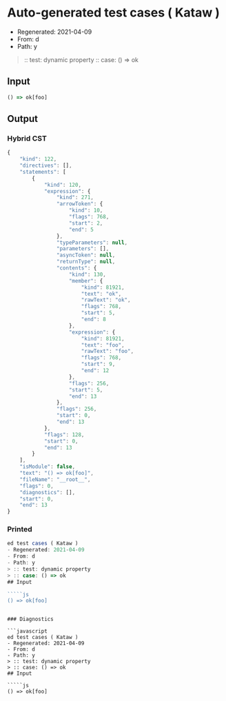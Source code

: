 # Auto-generated test cases ( Kataw )
- Regenerated: 2021-04-09
- From: d
- Path: y
> :: test: dynamic property
> :: case: () => ok
## Input

`````js
() => ok[foo]
`````

## Output

### Hybrid CST

```javascript
{
    "kind": 122,
    "directives": [],
    "statements": [
        {
            "kind": 120,
            "expression": {
                "kind": 271,
                "arrowToken": {
                    "kind": 10,
                    "flags": 768,
                    "start": 2,
                    "end": 5
                },
                "typeParameters": null,
                "parameters": [],
                "asyncToken": null,
                "returnType": null,
                "contents": {
                    "kind": 130,
                    "member": {
                        "kind": 81921,
                        "text": "ok",
                        "rawText": "ok",
                        "flags": 768,
                        "start": 5,
                        "end": 8
                    },
                    "expression": {
                        "kind": 81921,
                        "text": "foo",
                        "rawText": "foo",
                        "flags": 768,
                        "start": 9,
                        "end": 12
                    },
                    "flags": 256,
                    "start": 5,
                    "end": 13
                },
                "flags": 256,
                "start": 0,
                "end": 13
            },
            "flags": 128,
            "start": 0,
            "end": 13
        }
    ],
    "isModule": false,
    "text": "() => ok[foo]",
    "fileName": "__root__",
    "flags": 0,
    "diagnostics": [],
    "start": 0,
    "end": 13
}
```

### Printed

```javascript
ed test cases ( Kataw )
- Regenerated: 2021-04-09
- From: d
- Path: y
> :: test: dynamic property
> :: case: () => ok
## Input

`````js
() => ok[foo]
`````
```

### Diagnostics

```javascript
ed test cases ( Kataw )
- Regenerated: 2021-04-09
- From: d
- Path: y
> :: test: dynamic property
> :: case: () => ok
## Input

`````js
() => ok[foo]
`````
```

